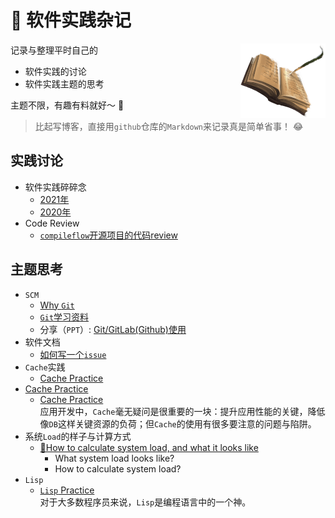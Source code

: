 # 🐣  软件实践杂记

<img src="images/miscellany-icon.png" width="27%" align="right" />

记录与整理平时自己的

- 软件实践的讨论
- 软件实践主题的思考

主题不限，有趣有料就好～ 🥤

> 比起写博客，直接用`github`仓库的`Markdown`来记录真是简单省事！ 😂

## 实践讨论

- 软件实践碎碎念
    - [2021年](broken-thoughts/README.md)
    - [2020年](broken-thoughts/2020.md)
- Code Review
    - [`compileflow`开源项目的代码review](compiler-flow-code-review/README.md)

## 主题思考

- `SCM`
    - [Why `Git`](git/README.md)
    - [`Git`学习资料](git/study-material.md)
    - 分享（`PPT`）: [Git/GitLab(Github)使用](git/git-gitlab-usage.pptx)
- 软件文档
    - [如何写一个`issue`](how-to-write-a-issue.md)
- `Cache`实践
    - [Cache Practice](cache-practice/README.md)  
- [Cache Practice](cache-practice/README.md)  
    - [Cache Practice](cache-practice/README.md)  
      应用开发中，`Cache`毫无疑问是很重要的一块：提升应用性能的关键，降低像`DB`这样关键资源的负荷；但`Cache`的使用有很多要注意的问题与陷阱。
- 系统`Load`的样子与计算方式
    - [🚦How to calculate system load, and what it looks like](system-load-calculation-and-looks/README.md)
        - What system load looks like?
        - How to calculate system load?
- `Lisp`
    - [`Lisp` Practice](lisp-practice/README.md)  
      对于大多数程序员来说，`Lisp`是编程语言中的一个神。
